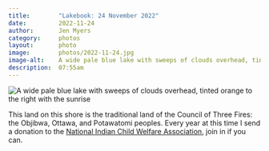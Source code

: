 ```yaml
---
title:        "Lakebook: 24 November 2022"
date:         2022-11-24
author:       Jen Myers
category:     photos
layout:       photo
image:        photos/2022-11-24.jpg
image-alt:    A wide pale blue lake with sweeps of clouds overhead, tinted orange to the right with the sunrise
description:  07:55am
---
```


<div><img alt="A wide pale blue lake with sweeps of clouds overhead, tinted orange to the right with the sunrise" src="{{ site.baseurl }}/images/photos/2022-11-24.jpg" /></div>

<p>This land on this shore is the traditional land of the Council of Three Fires: the Objibwa, Ottawa, and Potawatomi peoples. Every year at this time I send a donation to the <a href="https://www.nicwa.org/donate-online/">National Indian Child Welfare Association</a>, join in if you can.</p>
